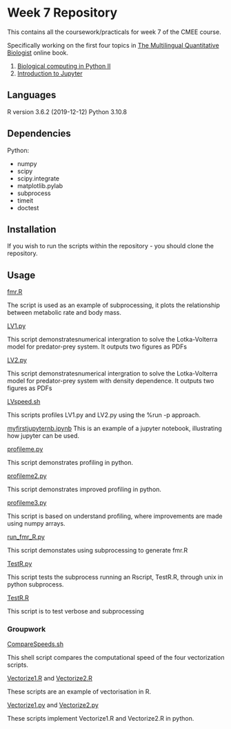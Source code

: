 # Week 7 Repository 

This contains all the coursework/practicals for week 7 of the CMEE course.

Specifically working on the first four topics in [The Multilingual Quantitative Biologist](https://mhasoba.github.io/TheMulQuaBio/intro.html) online book. 

1. [Biological computing in Python II](https://mhasoba.github.io/TheMulQuaBio/notebooks/06-Python_II.html)
2. [Introduction to Jupyter](https://mhasoba.github.io/TheMulQuaBio/notebooks/Appendix-JupyIntro.html)

## Languages
R version 3.6.2 (2019-12-12)
Python 3.10.8

## Dependencies 
Python: 
* numpy
* scipy
* scipy.integrate
* matplotlib.pylab
* subprocess
* timeit
* doctest

## Installation 
If you wish to run the scripts within the repository - you should clone the repository.
## Usage

[fmr.R](code/fmr.R)

The script is used as an example of subprocessing, it plots the relationship between metabolic rate and body mass. 

[LV1.py](code/LV1.py)

This script demonstratesnumerical intergration to solve the Lotka-Volterra model for predator-prey system. It outputs two figures as PDFs

[LV2.py](code/LV2.py)

This script demonstratesnumerical intergration to solve the Lotka-Volterra model for predator-prey system with density dependence. It outputs two figures as PDFs

[LVspeed.sh](code/LVspeed.sh)

This scripts profiles LV1.py and LV2.py using the %run -p approach. 

[myfirstjupyternb.ipynb](code/myfirstjupyternb.ipynb)
This is an example of a jupyter notebook, illustrating how jupyter can be used. 

[profileme.py](code/profileme.py)

This script demonstrates profiling in python. 

[profileme2.py](code/profileme2.py)

This script demonstrates improved profiling in python. 

[profileme3.py](code/profileme3.py)

This script is based on understand profiling, where improvements
are made using numpy arrays.

[run_fmr_R.py](code/run_fmr_R.py)

This script demonstates using subprocessing to generate fmr.R

[TestR.py](code/TestR.py)

This script tests the subprocess running an Rscript, TestR.R, through unix in python subprocess.

[TestR.R](code/TestR.R)

This script is to test verbose and subprocessing

### Groupwork 

[CompareSpeeds.sh](code/CompareSpeed.sh) 

This shell script compares the computational speed of the four vectorization scripts.

[Vectorize1.R](code/Vectorize1.R) and [Vectorize2.R](code/Vectorize2.R) 

These scripts are an example of vectorisation in R.

[Vectorize1.py](code/Vectorize1.py) and [Vectorize2.py](code/Vectorize2.py)

 These scripts implement Vectorize1.R and Vectorize2.R in python.
